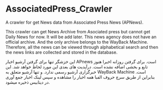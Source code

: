 # AssociatedPress_Crawler
A crawler for get News data from Associated Press News (APNews).

This crawler can get News Archive from Asociated press but cannot get Daily News for now. It will be add later.
This news agency does not have an official archive. And the only archive belongs to the WayBack Machine.
Therefore, all the news can be viewed through alphabetical search and then the news links are collected and stored in the database.

این خزشگر تنها برای گرفتن آرشیو اخبار APnews است. برای گرفتن روزانه اخبرا هنوز تابع و بخشی اضافه نشده است. درآپدیت های بعدی این مورد لحاظ خواهد شد.
این خبرگزاری آرشیو رسمی ندارد. و تنها آرشیو متعلق به WayBack Machine است.
بنابراین از طریق سرچ حروف الفبا همه اخبار را مشاهده و سپس لینک اخبار جمع آوری در دیتابیس ذخیره میشود.

